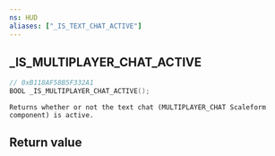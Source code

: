 ```yaml
---
ns: HUD
aliases: ["_IS_TEXT_CHAT_ACTIVE"]
---
```

## _IS_MULTIPLAYER_CHAT_ACTIVE

```c
// 0xB118AF58B5F332A1
BOOL _IS_MULTIPLAYER_CHAT_ACTIVE();
```

```
Returns whether or not the text chat (MULTIPLAYER_CHAT Scaleform component) is active.  
```

## Return value
